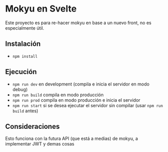# Mokyu en Svelte

Este proyecto es para re-hacer mokyu en base a un nuevo front, no es especialmente útil.

## Instalación

- `npm install`

## Ejecución

- `npm run dev` en development (compila e inicia el servidor en modo debug)
- `npm run build` compila en modo producción
- `npm run prod` compila en modo producción e inicia el servidor
- `npm run start` si se desea ejecutar el servidor sin compilar (usar `npm run build` antes)

## Consideraciones

Esto funciona con la futura API (que está a medias) de mokyu, a implementar JWT y demas cosas